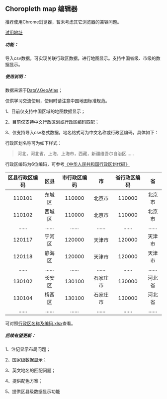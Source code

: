 ## Choropleth map 编辑器

推荐使用Chrome浏览器，暂未考虑其它浏览器的兼容问题。

[试用地址](https://vis-chy.github.io/choropleth-map-editor/index.html)

##### 功能：

导入csv数据，可实现关联行政区数据，进行地图显示。支持中国省级、市级的数据显示。

##### 使用说明：

数据来源于[DataV.GeoAtlas](http://datav.aliyun.com/portal/school/atlas/area_selector)；

仅供学习交流使用，使用时请注意中国地图标准规范。

1、目前仅支持中国区域的地图数据显示；

2、目前仅支持中文行政区划或行政区编码匹配；

3、仅支持导入csv格式数据，地名格式可为中文名称或行政区编码，具体如下：

行政区划名称可为如下样式：

> 河北，河北省，上海，上海市，西藏，新疆维吾尔自治区……

行政区编码为6位编码，可参考[《中华人民共和国行政区划代码》](https://www.mca.gov.cn/article/sj/xzqh/2020/2020/202003301019.html)

| 区县行政区编码 |  区县  | 市行政区编码 |    市    | 省行政区编码 |   省   |
| :------------: | :----: | :----------: | :------: | :----------: | :----: |
|     110101     | 东城区 |    110000    |  北京市  |    110000    | 北京市 |
|     110102     | 西城区 |    110000    |  北京市  |    110000    | 北京市 |
|       ……       |   ……   |      ……      |    ……    |      ……      |   ……   |
|     120117     | 宁河区 |    120000    |  天津市  |    120000    | 天津市 |
|     120118     | 静海区 |    120000    |  天津市  |    120000    | 天津市 |
|       ……       |   ……   |      ……      |    ……    |      ……      |   ……   |
|     130102     | 长安区 |    130100    | 石家庄市 |    130000    | 河北省 |
|     130104     | 桥西区 |    130100    | 石家庄市 |    130000    | 河北省 |
|       ……       |   ……   |      ……      |    ……    |      ……      |   ……   |

可对照[行政区名称及编码.xlsx](https://github.com/vis-Chy/vis-Chy.github.io/tree/main/choropleth-map-editor)查看。



##### 后续有望更新：

1、注记显示布局问题；

2、国家级数据显示；

3、英文地名的匹配问题；

4、提供配色方案；

5、提供区县级数据显示功能

